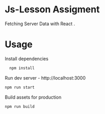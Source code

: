 # Js-Lesson Assigment

Fetching Server Data with React .

# Usage

Install dependencies

```sh
  npm install
```

Run dev server - http://localhost:3000

```sh
npm run start
```

Build assets for production

```sh
npm run build
```
